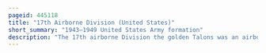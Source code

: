 ```yaml
---
pageid: 445118
title: "17th Airborne Division (United States)"
short_summary: "1943–1949 United States Army formation"
description: "The 17th airborne Division the golden Talons was an airborne Infantry Division of the united States army during World War Ii commanded by major general William M Williams. Miley."
---
```

